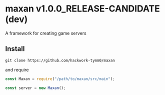 # maxan v1.0.0_RELEASE-CANDIDATE (dev)
A framework for creating game servers

## Install
```
git clone https://github.com/hackwork-tymm0/maxan
```

and require

```js
const Maxan = require("/path/to/maxan/src/main");

const server = new Maxan();
```

